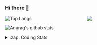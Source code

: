 ### Hi there 👋

<!--
**tao8687/tao8687** is a ✨ _special_ ✨ repository because its `README.md` (this file) appears on your GitHub profile.

Here are some ideas to get you started:

- 🔭 I’m currently working on ...
- 🌱 I’m currently learning ...
- 👯 I’m looking to collaborate on ...
- 🤔 I’m looking for help with ...
- 💬 Ask me about ...
- 📫 How to reach me: ...
- 😄 Pronouns: ...
- ⚡ Fun fact: ...
-->

<img align='right' src="https://media.giphy.com/media/M9gbBd9nbDrOTu1Mqx/giphy.gif" width="240">

  
![Top Langs](https://github-readme-stats.vercel.app/api/top-langs/?username=tao8687&layout=compact&title_color=23238E&text_color=A67D3D)

![Anurag's github stats](https://github-readme-stats.vercel.app/api?username=tao8687&show_icons=true&&text_color=A67D3D&title_color=23238E&show_icons=false&count_private=true&hide=stars)

<details>
  <summary>:zap: Coding Stats</summary>
  <br>
    
<!--START_SECTION:waka-->
![Code Time](http://img.shields.io/badge/Code%20Time-1%2C590%20hrs%2011%20mins-blue)

![Profile Views](http://img.shields.io/badge/Profile%20Views-0-blue)

**🐱 My GitHub Data** 

> 📦 1.5 MB Used in GitHub's Storage 
 > 
> 🏆 190 Contributions in the Year 2024
 > 
> 🚫 Not Opted to Hire
 > 
> 📜 53 Public Repositories 
 > 
> 🔑 25 Private Repositories 
 > 
**I'm an Early 🐤** 

```text
🌞 Morning                1421 commits        ██████████████████████░░░   87.23 % 
🌆 Daytime                87 commits          █░░░░░░░░░░░░░░░░░░░░░░░░   05.34 % 
🌃 Evening                117 commits         ██░░░░░░░░░░░░░░░░░░░░░░░   07.18 % 
🌙 Night                  4 commits           ░░░░░░░░░░░░░░░░░░░░░░░░░   00.25 % 
```
📅 **I'm Most Productive on Wednesday** 

```text
Monday                   235 commits         ████░░░░░░░░░░░░░░░░░░░░░   14.43 % 
Tuesday                  221 commits         ███░░░░░░░░░░░░░░░░░░░░░░   13.57 % 
Wednesday                288 commits         ████░░░░░░░░░░░░░░░░░░░░░   17.68 % 
Thursday                 213 commits         ███░░░░░░░░░░░░░░░░░░░░░░   13.08 % 
Friday                   231 commits         ████░░░░░░░░░░░░░░░░░░░░░   14.18 % 
Saturday                 225 commits         ███░░░░░░░░░░░░░░░░░░░░░░   13.81 % 
Sunday                   216 commits         ███░░░░░░░░░░░░░░░░░░░░░░   13.26 % 
```


📊 **This Week I Spent My Time On** 

```text
🕑︎ Time Zone: Asia/Shanghai

💬 Programming Languages: 
Python                   11 hrs 1 min        ██████████████████░░░░░░░   70.88 % 
YAML                     2 hrs               ███░░░░░░░░░░░░░░░░░░░░░░   12.87 % 
Other                    1 hr 32 mins        ██░░░░░░░░░░░░░░░░░░░░░░░   09.95 % 
C++                      54 mins             █░░░░░░░░░░░░░░░░░░░░░░░░   05.81 % 
Markdown                 1 min               ░░░░░░░░░░░░░░░░░░░░░░░░░   00.21 % 

🔥 Editors: 
VS Code                  15 hrs 33 mins      █████████████████████████   100.00 % 

🐱‍💻 Projects: 
BumbleBot_WS             11 hrs 31 mins      ███████████████████░░░░░░   74.06 % 
diffbot                  1 hr 12 mins        ██░░░░░░░░░░░░░░░░░░░░░░░   07.76 % 
tami_ws                  1 hr 6 mins         ██░░░░░░░░░░░░░░░░░░░░░░░   07.16 % 
wheeltec_robot           51 mins             █░░░░░░░░░░░░░░░░░░░░░░░░   05.56 % 
warehouse_simulation_tool24 mins             █░░░░░░░░░░░░░░░░░░░░░░░░   02.58 % 

💻 Operating System: 
Linux                    15 hrs 33 mins      █████████████████████████   100.00 % 
```

**I Mostly Code in C++** 

```text
C++                      10 repos            ███████░░░░░░░░░░░░░░░░░░   29.41 % 
Python                   10 repos            ███████░░░░░░░░░░░░░░░░░░   29.41 % 
JavaScript               2 repos             █░░░░░░░░░░░░░░░░░░░░░░░░   05.88 % 
Batchfile                1 repo              █░░░░░░░░░░░░░░░░░░░░░░░░   02.94 % 
HTML                     1 repo              █░░░░░░░░░░░░░░░░░░░░░░░░   02.94 % 
```



**Timeline**

![Lines of Code chart](https://raw.githubusercontent.com/tao8687/tao8687/master/assets/bar_graph.png)


 Last Updated on 01/07/2024 01:27:16 UTC
<!--END_SECTION:waka-->
</details>
